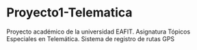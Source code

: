 # Proyecto1-Telematica
Proyecto académico de la universidad EAFIT. Asignatura Tópicos Especiales en Telemática. Sistema de registro de rutas GPS
